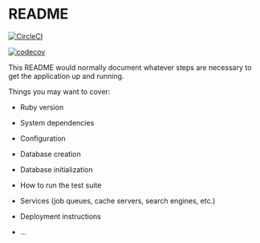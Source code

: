 # README

[![CircleCI](https://circleci.com/gh/091500/smart_pension/tree/develop.svg?style=shield&circle-token=032beab1c56ce78a5bb2f5e6e2c12ef06a1ff190)](https://circleci.com/gh/091500/smart_pension/tree/develop)

[![codecov](https://codecov.io/gh/091500/smart_pension/branch/develop/graph/badge.svg?token=9ZYO4MINZZ)](https://codecov.io/gh/091500/smart_pension)

This README would normally document whatever steps are necessary to get the
application up and running.

Things you may want to cover:

* Ruby version

* System dependencies

* Configuration

* Database creation

* Database initialization

* How to run the test suite

* Services (job queues, cache servers, search engines, etc.)

* Deployment instructions

* ...
